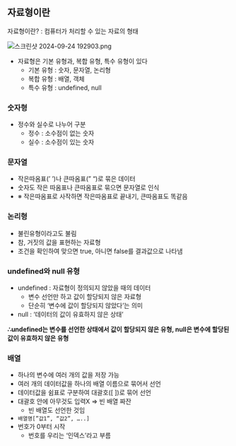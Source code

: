 ## 자료형이란

자료형이란? : 컴퓨터가 처리할 수 있는 자료의 형태

![스크린샷 2024-09-24 192903.png](https://prod-files-secure.s3.us-west-2.amazonaws.com/2f55a9cc-5ec8-4d85-8eda-6b865ba9835a/63cc9a45-2f6a-400a-8473-54b855122bd2/%EC%8A%A4%ED%81%AC%EB%A6%B0%EC%83%B7_2024-09-24_192903.png)

- 자료형은 기본 유형과, 복합 유형, 특수 유형이 있다
  - 기본 유형 : 숫자, 문자열, 논리형
  - 복합 유형 : 배열, 객체
  - 특수 유형 : undefined, null

### 숫자형

- 정수와 실수로 나누어 구분
  - 정수 : 소수점이 없는 숫자
  - 실수 : 소수점이 있는 숫자

### 문자열

- 작은따옴표(’ ’)나 큰따옴표(” “)로 묶은 데이터
- 숫자도 작은 따옴표나 큰따옴표로 묶으면 문자열로 인식
- ※ 작은따옴표로 사작하면 작은따옴표로 끝내기, 큰따옴표도 똑같음

### 논리형

- 불린유형이라고도 불림
- 참, 거짓의 값을 표현하는 자료형
- 조건을 확인하여 맞으면 true, 아니면 false를 결과값으로 나타냄

### undefined와 null 유형

- undefined : 자료형이 정의되지 않았을 때의 데이터
  - 변수 선언만 하고 값이 할당되지 않은 자료형
  - 단순히 ‘변수에 값이 할당되지 않았다’는 의미
- null : ‘데이터의 값이 유효하지 않은 상태’

**∴undefined는 변수를 선언한 상태에서 값이 할당되지 않은 유형, null은 변수에 할당된 값이 유효하지 않은 유형**

### 배열

- 하나의 변수에 여러 개의 값을 저장 가능
- 여러 개의 데이터값을 하나의 배열 이름으로 묶어서 선언
- 데이터값을 쉼표로 구분하여 대괄호([ ])로 묶어 선언
- 대괄호 안에 아무것도 입력X ⇒ 빈 배열 짜잔
  - 빈 배열도 선언한 것임
- `배열명[”값1”, “값2”, …..]`
- 번호가 0부터 시작
  - 번호를 우리는 ‘인덱스’라고 부름
